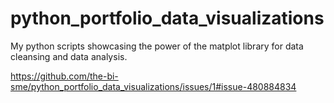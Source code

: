 # python_portfolio_data_visualizations

My python scripts showcasing the power of the matplot library for data cleansing and data analysis.

https://github.com/the-bi-sme/python_portfolio_data_visualizations/issues/1#issue-480884834
